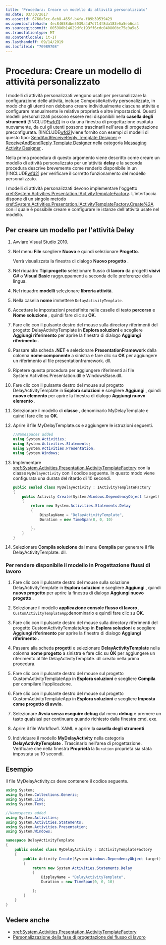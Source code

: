 ```yaml
---
title: 'Procedura: Creare un modello di attività personalizzato'
ms.date: 03/30/2017
ms.assetid: 6760a5cc-6eb8-465f-b4fa-f89b39539429
ms.openlocfilehash: 4ec84658dbe3039a4d7d714f8da183e6a5eb6ca4
ms.sourcegitcommit: 005980b14629dfc193ff6cdc040800bc75e0a5a5
ms.translationtype: MT
ms.contentlocale: it-IT
ms.lasthandoff: 09/14/2019
ms.locfileid: "70989708"
---
```

# <a name="how-to-create-a-custom-activity-template"></a>Procedura: Creare un modello di attività personalizzato

I modelli di attività personalizzati vengono usati per personalizzare la configurazione delle attività, incluse CompositeActivity personalizzate, in modo che gli utenti non debbano creare individualmente ciascuna attività e configurare manualmente le relative proprietà e altre impostazioni. Questi modelli personalizzati possono essere resi disponibili nella **casella degli strumenti** [!INCLUDE[wfd1](../../../includes/wfd1-md.md)] in o da una finestra di progettazione ospitata nuovamente, da cui gli utenti possono trascinarli nell'area di progettazione preconfigurata. [!INCLUDE[wfd2](../../../includes/wfd2-md.md)]viene fornito con esempi di modelli di questo tipo: [SendAndReceiveReply Template Designer](/visualstudio/workflow-designer/sendandreceivereply-template-designer) e [ReceiveAndSendReply Template Designer](/visualstudio/workflow-designer/receiveandsendreply-template-designer) nella categoria [Messaging Activity Designer](/visualstudio/workflow-designer/messaging-activity-designers) .

 Nella prima procedura di questo argomento viene descritto come creare un modello di attività personalizzato per un'attività **delay** e la seconda procedura descrive brevemente come renderlo disponibile in un [!INCLUDE[wfd2](../../../includes/wfd2-md.md)] per verificare il corretto funzionamento del modello personalizzato.

 I modelli di attività personalizzati devono implementare l'oggetto <xref:System.Activities.Presentation.IActivityTemplateFactory>. L'interfaccia dispone di un singolo metodo <xref:System.Activities.Presentation.IActivityTemplateFactory.Create%2A> con il quale è possibile creare e configurare le istanze dell'attività usate nel modello.

## <a name="to-create-a-template-for-the-delay-activity"></a>Per creare un modello per l'attività Delay

1. Avviare Visual Studio 2010.

2. Nel menu **File** scegliere **Nuovo** e quindi selezionare **Progetto**.

     Verrà visualizzata la finestra di dialogo **Nuovo progetto** .

3. Nel riquadro **Tipi progetto** selezionare flusso di **lavoro** da progetti **visivi C#**  o **Visual Basic** raggruppamenti a seconda delle preferenze della lingua.

4. Nel riquadro **modelli** selezionare **libreria attività**.

5. Nella casella **nome** immettere `DelayActivityTemplate`.

6. Accettare le impostazioni predefinite nelle caselle di testo **percorso** e **Nome soluzione** , quindi fare clic su **OK**.

7. Fare clic con il pulsante destro del mouse sulla directory riferimenti del progetto DelayActivityTemplate in **Esplora soluzioni** e scegliere **Aggiungi riferimento** per aprire la finestra di dialogo **Aggiungi riferimento** .

8. Passare alla scheda **.NET** e selezionare **PresentationFramework** dalla colonna **nome componente** a sinistra e fare clic su **OK** per aggiungere un riferimento al file presentationframework. dll.

9. Ripetere questa procedura per aggiungere riferimenti ai file System.Activities.Presentation.dll e WindowsBase.dll.

10. Fare clic con il pulsante destro del mouse sul progetto DelayActivityTemplate in **Esplora soluzioni** e scegliere **Aggiungi** , quindi **nuovo elemento** per aprire la finestra di dialogo **Aggiungi nuovo elemento** .

11. Selezionare il modello di **classe** , denominarlo MyDelayTemplate e quindi fare clic su **OK**.

12. Aprire il file MyDelayTemplate.cs e aggiungere le istruzioni seguenti.

    ```csharp
    //Namespaces added
    using System.Activities;
    using System.Activities.Statements;
    using System.Activities.Presentation;
    using System.Windows;
    ```

13. Implementare <xref:System.Activities.Presentation.IActivityTemplateFactory> con la classe `MyDelayActivity` con il codice seguente. In questo modo viene configurata una durata del ritardo di 10 secondi.

    ```csharp
    public sealed class MyDelayActivity : IActivityTemplateFactory
    {
        public Activity Create(System.Windows.DependencyObject target)
        {
            return new System.Activities.Statements.Delay
            {
                DisplayName = "DelayActivityTemplate",
                Duration = new TimeSpan(0, 0, 10)

            };
        }
    }
    ```

14. Selezionare **Compila soluzione** dal menu **Compila** per generare il file DelayActivityTemplate. dll.

### <a name="to-make-the-template-available-in-a-workflow-designer"></a>Per rendere disponibile il modello in Progettazione flussi di lavoro

1. Fare clic con il pulsante destro del mouse sulla soluzione DelayActivityTemplate in **Esplora soluzioni** e scegliere **Aggiungi** , quindi **nuovo progetto** per aprire la finestra di dialogo **Aggiungi nuovo progetto** .

2. Selezionare il modello **applicazione console flusso di lavoro** , `CustomActivityTemplateApp`denominarlo e quindi fare clic su **OK**.

3. Fare clic con il pulsante destro del mouse sulla directory riferimenti del progetto CustomActivityTemplateApp in **Esplora soluzioni** e scegliere **Aggiungi riferimento** per aprire la finestra di dialogo **Aggiungi riferimento** .

4. Passare alla scheda **progetti** e selezionare **DelayActivityTemplate** nella colonna **nome progetto** a sinistra e fare clic su **OK** per aggiungere un riferimento al file DelayActivityTemplate. dll creato nella prima procedura.

5. Fare clic con il pulsante destro del mouse sul progetto CustomActivityTemplateApp in **Esplora soluzioni** e scegliere **Compila** per compilare l'applicazione.

6. Fare clic con il pulsante destro del mouse sul progetto CustomActivityTemplateApp in **Esplora soluzioni** e scegliere **Imposta come progetto di avvio**.

7. Selezionare **Avvia senza eseguire debug** dal menu **debug** e premere un tasto qualsiasi per continuare quando richiesto dalla finestra cmd. exe.

8. Aprire il file Workflow1. XAML e aprire la **casella degli strumenti**.

9. Individuare il modello **MyDelayActivity** nella categoria **DelayActivityTemplate** . Trascinarlo nell'area di progettazione. Verificare che nella finestra **Proprietà** la `Duration` proprietà sia stata impostata su 10 secondi.

## <a name="example"></a>Esempio
 Il file MyDelayActivity.cs deve contenere il codice seguente.

```csharp
using System;
using System.Collections.Generic;
using System.Linq;
using System.Text;

//Namespaces added
using System.Activities;
using System.Activities.Statements;
using System.Activities.Presentation;
using System.Windows;

namespace DelayActivityTemplate
{
    public sealed class MyDelayActivity : IActivityTemplateFactory
    {
        public Activity Create(System.Windows.DependencyObject target)
        {
            return new System.Activities.Statements.Delay
            {
                DisplayName = "DelayActivityTemplate",
                Duration = new TimeSpan(0, 0, 10)

            };
        }
    }
}
```

## <a name="see-also"></a>Vedere anche

- <xref:System.Activities.Presentation.IActivityTemplateFactory>
- [Personalizzazione della fase di progettazione del flusso di lavoro](customizing-the-workflow-design-experience.md)
